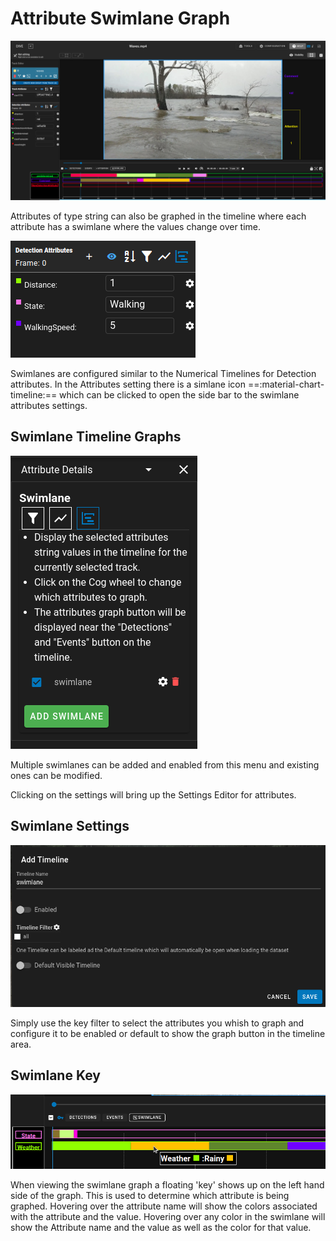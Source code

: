 # Attribute Swimlane Graph

![Swimlane Graph](images/AttributeTimeline/TimelineSwimlane.png)

Attributes of type string can also be graphed in the timeline where each attribute has a swimlane where the values change over time.

![Swimlane Graph](images/AttributeTimeline/SwimlaneAttributesIcon.png)


Swimlanes are configured similar to the Numerical Timelines for Detection attributes.  In the Attributes setting there is a simlane icon ==:material-chart-timeline:== which can be clicked to open the side bar to the swimlane attributes settings.


## Swimlane Timeline Graphs

![Swimlane SideBar](images/AttributeTimeline/SwimlaneSideBar.png)

Multiple swimlanes can be added and enabled from this menu and existing ones can be modified.

Clicking on the settings will bring up the Settings Editor for attributes.

## Swimlane Settings

![Swimlane Settings](images/AttributeTimeline/SwimlaneSettings.png)

Simply use the key filter to select the attributes you whish to graph and configure it to be enabled or default to show the graph button in the timeline area.

## Swimlane Key

![Swimlane Key](images/AttributeTimeline/SwimlaneKey.png)

When viewing the swimlane graph a floating 'key' shows up on the left hand side of the graph.  This is used to determine which attribute is being graphed.
Hovering over the attribute name will show the colors associated with the attribute and the value.  Hovering over any color in the swimlane will show the Attribute name and the value as well as the color for that value.
